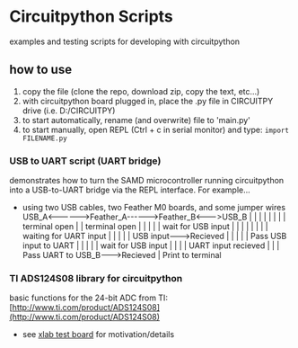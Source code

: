 # Circuitpython Scripts
examples and testing scripts for developing with circuitpython

## how to use
1. copy the file (clone the repo, download zip, copy the text, etc...)
2. with circuitpython board plugged in, place the .py file in CIRCUITPY drive (i.e. D:/CIRCUITPY)
3. to start automatically, rename (and overwrite) file to 'main.py'
4. to start manually, open REPL (Ctrl + c in serial monitor) and type: `import FILENAME.py`

### USB to UART script (UART bridge)
demonstrates how to turn the SAMD microcontroller running circuitpython into a USB-to-UART bridge via the REPL interface.
For example...
* using two USB cables, two Feather M0 boards, and some jumper wires
USB_A<------>Feather_A------>Feather_B<--->USB_B
   |			|				|			 |
   |			|				|			 |
terminal open	|				|		terminal open
	|			|				|			 |
	|	  wait for USB input    |			 |
	|			|				|			 |
	|			|	waiting for UART input   |
	|			|				|			 |
USB input--->Recieved           |			 |
				|				|			 |
	  Pass USB input to UART    |			 |
				|				|			 |
		  wait for USB input    |			 |
								|			 |
						UART input recieved  |
								|			 |
					Pass UART to USB_B--->Recieved
											 |
									 Print to terminal

### TI ADS124S08 library for circuitpython
basic functions for the 24-bit ADC from TI: [http://www.ti.com/product/ADS124S08](http://www.ti.com/product/ADS124S08)
* see [xlab test board](https://github.com/maholli/XTB) for motivation/details
